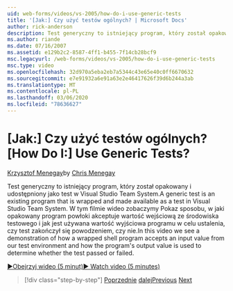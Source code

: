 ```yaml
---
uid: web-forms/videos/vs-2005/how-do-i-use-generic-tests
title: '[Jak:] Czy użyć testów ogólnych? | Microsoft Docs'
author: rick-anderson
description: Test generyczny to istniejący program, który został opakowany i udostępniony jako test w Visual Studio Team System. W tym filmie wideo zobaczymy pokaz, jak...
ms.author: riande
ms.date: 07/16/2007
ms.assetid: e129b2c2-8587-4ff1-b455-7f14cb28bcf9
msc.legacyurl: /web-forms/videos/vs-2005/how-do-i-use-generic-tests
msc.type: video
ms.openlocfilehash: 32d970a5eba2eb7a5344c43e65e40c0ff6670632
ms.sourcegitcommit: e7e91932a6e91a63e2e46417626f39d6b244a3ab
ms.translationtype: MT
ms.contentlocale: pl-PL
ms.lasthandoff: 03/06/2020
ms.locfileid: "78636627"
---
```

# <a name="how-do-i-use-generic-tests"></a><span data-ttu-id="67ed4-105">[Jak:] Czy użyć testów ogólnych?</span><span class="sxs-lookup"><span data-stu-id="67ed4-105">[How Do I:] Use Generic Tests?</span></span>

<span data-ttu-id="67ed4-106">[Krzysztof Menegay](https://twitter.com/CMenegay)</span><span class="sxs-lookup"><span data-stu-id="67ed4-106">by [Chris Menegay](https://twitter.com/CMenegay)</span></span>

<span data-ttu-id="67ed4-107">Test generyczny to istniejący program, który został opakowany i udostępniony jako test w Visual Studio Team System.</span><span class="sxs-lookup"><span data-stu-id="67ed4-107">A generic test is an existing program that is wrapped and made available as a test in Visual Studio Team System.</span></span> <span data-ttu-id="67ed4-108">W tym filmie wideo zobaczymy Pokaz sposobu, w jaki opakowany program powłoki akceptuje wartość wejściową ze środowiska testowego i jak jest używana wartość wyjściowa programu w celu ustalenia, czy test zakończył się powodzeniem, czy nie.</span><span class="sxs-lookup"><span data-stu-id="67ed4-108">In this video we see a demonstration of how a wrapped shell program accepts an input value from our test environment and how the program's output value is used to determine whether the test passed or failed.</span></span>

[<span data-ttu-id="67ed4-109">&#9654;Obejrzyj wideo (5 minut)</span><span class="sxs-lookup"><span data-stu-id="67ed4-109">&#9654; Watch video (5 minutes)</span></span>](https://channel9.msdn.com/Blogs/ASP-NET-Site-Videos/how-do-i-use-generic-tests)

> [!div class="step-by-step"]
> <span data-ttu-id="67ed4-110">[Poprzednie](how-do-i-enforce-coding-standards-with-code-analysis.md)
> [dalej](how-do-i-publish-and-analyze-test-results.md)</span><span class="sxs-lookup"><span data-stu-id="67ed4-110">[Previous](how-do-i-enforce-coding-standards-with-code-analysis.md)
[Next](how-do-i-publish-and-analyze-test-results.md)</span></span>
